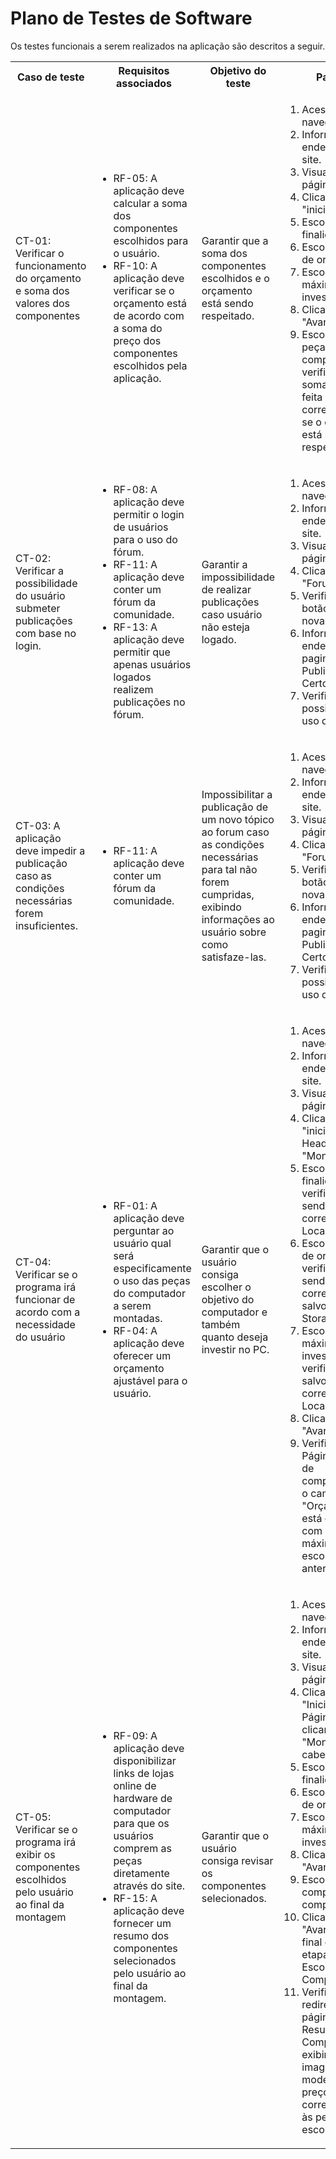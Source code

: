 # Plano de Testes de Software

Os testes funcionais a serem realizados na aplicação são descritos a seguir.

<table>
 <tr>
  <th>Caso de teste</th>
  <th>Requisitos associados</th>
  <th>Objetivo do teste</th>
  <th>Passos</th>
  <th>Critérios de êxito</th>
  <th>Responsável</th>
 </tr>
 <tr>
  <td>CT-01: Verificar o funcionamento do orçamento e soma dos valores dos componentes</td>
  <td>
   <ul>
    <li>RF-05:	A aplicação deve calcular a soma dos componentes escolhidos para o usuário.</li>
    <li>RF-10:	A aplicação deve verificar se o orçamento está de acordo com a soma do preço dos componentes escolhidos pela aplicação.</li>
   </ul>
  </td>
  <td>Garantir que a soma dos componentes escolhidos e o orçamento está sendo respeitado.</td>
  <td>
   <ol>
    <li>Acessar o navegador.</li>
    <li>Informar o endereço do site.</li>
    <li>Visualizar a página Home.</li>
    <li>Clicar em "iniciar"</li>
    <li>Escolher a finalidade</li> 
    <li>Escolher o nível de orçamento</li> 
    <li>Escolher o valor máximo a investir</li> 
     <li>Clicar em "Avançar" </li>
    <li>Escolher as peças do computador e ir verificando se a soma está sendo feita corretamente e se o orçamento está sendo respeitado.</li> 
   </ol>
   </td>
  <td>A soma deve ser atualizada corretamente sempre que um componente é adicionado ou removido da seleção. A aplicação deve fornecer um feedback quando o orçamento é excedido ou está dentro do limite.</td>
  <td>Pedro Bezerra</td>
 </tr>
 <tr>
  <td>CT-02: Verificar a possibilidade do usuário submeter publicações com base no login.</td>
  <td>
   <ul>
    <li>RF-08:	A aplicação deve permitir o login de usuários para o uso do fórum.</li>
    <li>RF-11:	A aplicação deve conter um fórum da comunidade.</li>
    <li>RF-13: A aplicação deve permitir que apenas usuários logados realizem publicações no fórum. </li>
   </ul>
  </td>
  <td>Garantir a impossibilidade de realizar publicações caso usuário não esteja logado.</td>
  <td>
   <ol>
    <li>Acessar o navegador.</li>
    <li>Informar o endereço do site.</li>
    <li>Visualizar a página Home.</li>
    <li>Clicar em "Forum".</li>
    <li>Verificar se há botão para criar nova publicação.</li>
    <li>Informar o endereço da pagina "Nova Publicação - PC Certo".</li>
    <li>Verificar possibilidade de uso da página.</li>
   </ol>
   </td>
  <td>A opção de criar publicaçãos deve ser impossibilitada caso o usuário não tenha realizado login.</td>
  <td>Lucas Gabriel, Caetano Piccolo</td>
 </tr>
 <tr>
  <td>CT-03: A aplicação deve impedir a publicação caso as condições necessárias forem insuficientes.</td>
  <td>
   <ul>
    <li>RF-11:	A aplicação deve conter um fórum da comunidade.</li>
   </ul>
  </td>
  <td>Impossibilitar a publicação de um novo tópico ao forum caso as condições necessárias para tal não forem cumpridas, exibindo informações ao usuário sobre como satisfaze-las.</td>
  <td>
   <ol>
    <li>Acessar o navegador.</li>
    <li>Informar o endereço do site.</li>
    <li>Visualizar a página Home.</li>
    <li>Clicar em "Forum".</li>
    <li>Verificar se há botão para criar nova publicação.</li>
    <li>Informar o endereço da pagina "Nova Publicação - PC Certo".</li>
    <li>Verificar possibilidade de uso da página.</li>
   </ol>
   </td>
  <td>O botão de enviar a publicação deverá não submeter as informações, além de exibir o(s) motivo(s) que estão impossibilitando o envio, permitindo ao usuário corrigir os campos para realizar sua publicaçao com êxito.</td>
  <td>Lucas Gabriel</td>
 </tr>
  <tr>
  <td>CT-04: Verificar se o programa irá funcionar de acordo com a necessidade do usuário</td>
  <td>
   <ul>
    <li>RF-01:	A aplicação deve perguntar ao usuário qual será especificamente o uso das peças do computador a serem montadas.</li>
    <li>RF-04:	A aplicação deve oferecer um orçamento ajustável para o usuário.</li>
   </ul>
  </td>
  <td>Garantir que o usuário consiga escolher o objetivo do computador e também quanto deseja investir no PC. </td>
  <td>
   <ol>
    <li>Acessar o navegador.</li>
    <li>Informar o endereço do site.</li>
    <li>Visualizar a página Home.</li>
    <li>Clicar em "iniciar" ou no Header clicar em "Montar PC"</li>
    <li>Escolher a finalidade e verificar se está sendo salvo corretamente no Local Storage.</li> 
    <li>Escolher o nível de orçamento e verificar se está sendo corretamente salvo no Local Storage.</li> 
    <li>Escolher o valor máximo a investir e verificar se está salvo corretamente no Local Storage.</li> 
     <li>Clicar em "Avançar" </li>
     <li>Verificar se na Página "Escolha de componentes", o campo "Orçamento" está de acordo com o valor máximo escolhido anteriormente</li>
   </ol>
   </td>
  <td>A aplicação deve respeitar as escolhas decididas inicialmente pelo usuário em todo processo de montagem.</td>
  <td>Luan Bezerra</td>
 </tr>
     <tr>
  <td>CT-05: Verificar se o programa irá exibir os componentes escolhidos pelo usuário ao final da montagem</td>
  <td>
   <ul>
    <li>RF-09:	A aplicação deve disponibilizar links de lojas online de hardware de computador para que os usuários comprem as peças diretamente através do site.</li>
    <li>RF-15:	A aplicação deve fornecer um resumo dos componentes selecionados pelo usuário ao final da montagem.</li>
   </ul>
  </td>
  <td>Garantir que o usuário consiga revisar os componentes selecionados. </td>
  <td>
   <ol>
    <li>Acessar o navegador.</li>
    <li>Informar o endereço do site.</li>
    <li>Visualizar a página Home.</li>
    <li>Clicar em "Iniciar" na Página Inicial ou clicar em "Montar PC" no cabeçalho.</li>
    <li>Escolher a finalidade</li> 
     <li>Escolher o nível de orçamento</li>
     <li>Escolher o valor máximo a se investir</li>
    <li>Clicar em "Avançar"</li>
    <li>Escolher os componentes do computador</li>
    <li>Clicar em "Avançar" ao final de cada etapa da Escolha de Componentes</li>
     <li>Verificar se é redirecionado à página de Resumo de Componentes, exibindo imagens, modelos e preços correspondentes às peças escolhidas</li>
   </ol>
   </td>
  <td>A aplicação deve corresponder às escolhas decididads pelo usuário em todo processo de montagem.</td>
  <td>Pedro Machado</td>
 </tr>
</table>
